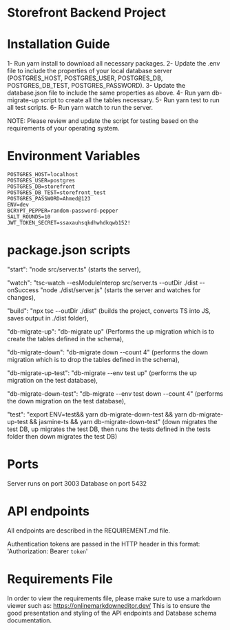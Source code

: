 
# Storefront Backend Project

# Installation Guide
1- Run yarn install to download all necessary packages.
2- Update the .env file to include the properties of your local database server (POSTGRES_HOST, POSTGRES_USER, POSTGRES_DB, POSTGRES_DB_TEST, POSTGRES_PASSWORD).
3- Update the database.json file to include the same properties as above.
4- Run yarn db-migrate-up script to create all the tables necessary.
5- Run yarn test to run all test scripts.
6- Run yarn watch to run the server.

NOTE: Please review and update the script for testing based on the requirements of your operating system. 

# Environment Variables

    POSTGRES_HOST=localhost
    POSTGRES_USER=postgres
    POSTGRES_DB=storefront
    POSTGRES_DB_TEST=storefront_test
    POSTGRES_PASSWORD=Ahmed@123
    ENV=dev
    BCRYPT_PEPPER=random-password-pepper
    SALT_ROUNDS=10
    JWT_TOKEN_SECRET=ssaxauhsqkdhwhdkqwb152!

# package.json scripts
"start": "node src/server.ts" (starts the server),

"watch": "tsc-watch --esModuleInterop src/server.ts --outDir ./dist --onSuccess 
\"node ./dist/server.js\" (starts the server and watches for changes),

"build": "npx tsc --outDir ./dist" (builds the project, converts TS into JS, saves output in ./dist folder),

"db-migrate-up": "db-migrate up" (Performs the up migration which is to create the tables defined in the schema),

"db-migrate-down": "db-migrate down --count 4" (performs the down migration which is to drop the tables defined in the schema),

"db-migrate-up-test": "db-migrate --env test up" (performs the up migration on the test database),

"db-migrate-down-test": "db-migrate --env test down --count 4" (performs the down migration on the test database),

"test": "export ENV=test&& yarn db-migrate-down-test && yarn db-migrate-up-test && jasmine-ts && yarn db-migrate-down-test" (down migrates the test DB, up migrates the test DB, then runs the tests defined in the tests folder then down migrates the test DB)

# Ports
Server runs on port 3003
Database on port 5432


# API endpoints
All endpoints are described in the REQUIREMENT.md file.

Authentication tokens are passed in the HTTP header in this format: 'Authorization: Bearer `token`'

# Requirements File
In order to view the requirements file, please make sure to use a markdown viewer such as: https://onlinemarkdowneditor.dev/ 
This is to ensure the good presentation and styling of the API endpoints and Database schema documentation.
